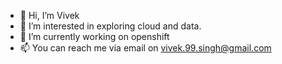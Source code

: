 - 👋 Hi, I’m Vivek
- 👀 I’m interested in exploring cloud and data.
- 🌱 I’m currently working on openshift
- 📫 You can reach me via email on vivek.99.singh@gmail.com

<!---
vivek99singh/vivek99singh is a ✨ special ✨ repository because its `README.md` (this file) appears on your GitHub profile.
You can click the Preview link to take a look at your changes.
--->
